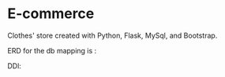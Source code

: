# E-commerce
Clothes' store created with Python, Flask, MySql, and Bootstrap.


ERD for the db mapping is :


DDl:





